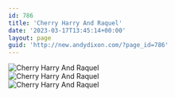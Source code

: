 ```yaml
---
id: 786
title: 'Cherry Harry And Raquel'
date: '2023-03-17T13:45:14+00:00'
layout: page
guid: 'http://new.andydixon.com/?page_id=786'
---
```


![Cherry Harry And Raquel](https://i0.wp.com/assets.g8x2.ldn.idrivee2-23.com/posters/Cherry%20Harry%20And%20Raquel%2001.jpg?w=1200&ssl=1 "Cherry Harry And Raquel")  
![Cherry Harry And Raquel](https://i0.wp.com/assets.g8x2.ldn.idrivee2-23.com/posters/Cherry%20Harry%20And%20Raquel%2002.jpg?w=1200&ssl=1 "Cherry Harry And Raquel")  
![Cherry Harry And Raquel](https://i0.wp.com/assets.g8x2.ldn.idrivee2-23.com/posters/Cherry%20Harry%20And%20Raquel%2003.jpg?w=1200&ssl=1 "Cherry Harry And Raquel")